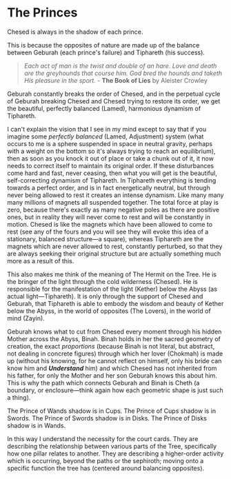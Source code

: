 # The Princes

Chesed is always in the shadow of each prince.

This is because the opposites of nature are made up of the balance between Geburah (each prince's failure) and Tiphareth (his success).

>*Each act of man is the twist and double of an hare. Love and death are the greyhounds that course him. God bred the hounds and taketh His pleasure in the sport.* - **The Book of Lies** by Aleister Crowley

Geburah constantly breaks the order of Chesed, and in the perpetual cycle of Geburah breaking Chesed and Chesed trying to restore its order, we get the beautiful, perfectly balanced (Lamed), harmonious dynamism of Tiphareth.

I can't explain the vision that I see in my mind except to say that if you imagine some *perfectly balanced* (Lamed, Adjustment) system (what occurs to me is a sphere suspended in space in neutral gravity, perhaps with a weight on the bottom so it's always trying to reach an equilibrium), then as soon as you knock it out of place or take a chunk out of it, it now needs to correct itself to maintain its original order. If these disturbances come hard and fast, never ceasing, then what you will get is the beautiful, self-correcting dynamism of Tiphareth. In Tiphareth everything is tending towards a perfect order, and is in fact energetically neutral, but through never being allowed to rest it creates an intense dynamism. Like many many many millions of magnets all suspended together. The total force at play is zero, because there's exactly as many negative poles as there are positive ones, but in reality they will never come to rest and will be constantly in motion. Chesed is like the magnets which have been allowed to come to rest (see any of the fours and you will see they will evoke this idea of a stationary, balanced structure—a square), whereas Tiphareth are the magnets which are never allowed to rest, constantly perturbed, so that they are always seeking their original structure but are actually something much more as a result of this.

This also makes me think of the meaning of The Hermit on the Tree. He is the bringer of the light through the cold wilderness (Chesed). He is responsible for the manifestation of the light (Kether) below the Abyss (as actual light—Tiphareth). It is only through the support of Chesed and Geburah, that Tiphareth is able to embody the wisdom and beauty of Kether below the Abyss, in the world of opposites (The Lovers), in the world of mind (Zayin).

Geburah knows what to cut from Chesed every moment through his hidden Mother across the Abyss, Binah. Binah holds in her the sacred geometry of creation, the exact *proportions* (because Binah is not literal, but abstract, not dealing in concrete figures) through which her lover (Chokmah) is made up (without his knowing, for he cannot reflect on himself, only his bride can know him and ***Understand*** him) and which Chesed has not inherited from his father, for only the Mother and her son Geburah knows this about him. This is why the path which connects Geburah and Binah is Cheth (a boundary, or enclosure—think again how each geometric shape is just such a thing).

The Prince of Wands shadow is in Cups.
The Prince of Cups shadow is in Swords.
The Prince of Swords shadow is in Disks.
The Prince of Disks shadow is in Wands.

In this way I understand the necessity for the court cards. They are describing the relationship between various parts of the Tree, specifically how one pillar relates to another. They are describing a higher-order activity which is occurring, beyond the paths or the sephiroth; moving onto a specific function the tree has (centered around balancing opposites).
